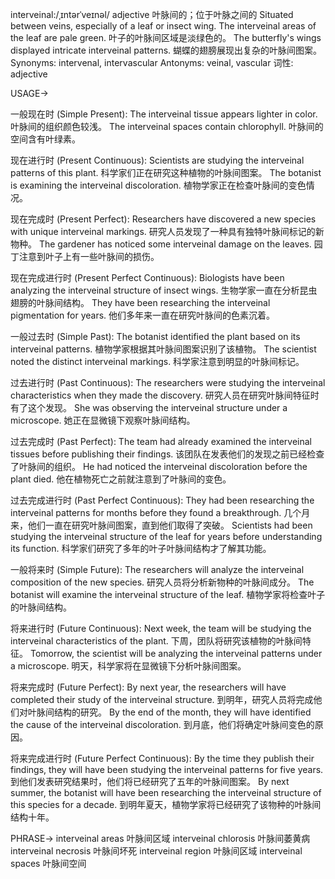 interveinal:/ˌɪntərˈveɪnəl/
adjective
叶脉间的；位于叶脉之间的
Situated between veins, especially of a leaf or insect wing.
The interveinal areas of the leaf are pale green.  叶子的叶脉间区域是淡绿色的。
The butterfly's wings displayed intricate interveinal patterns. 蝴蝶的翅膀展现出复杂的叶脉间图案。
Synonyms: intervenal, intervascular
Antonyms: veinal, vascular
词性: adjective


USAGE->

一般现在时 (Simple Present):
The interveinal tissue appears lighter in color. 叶脉间的组织颜色较浅。
The interveinal spaces contain chlorophyll. 叶脉间的空间含有叶绿素。

现在进行时 (Present Continuous):
Scientists are studying the interveinal patterns of this plant. 科学家们正在研究这种植物的叶脉间图案。
The botanist is examining the interveinal discoloration. 植物学家正在检查叶脉间的变色情况。

现在完成时 (Present Perfect):
Researchers have discovered a new species with unique interveinal markings. 研究人员发现了一种具有独特叶脉间标记的新物种。
The gardener has noticed some interveinal damage on the leaves. 园丁注意到叶子上有一些叶脉间的损伤。

现在完成进行时 (Present Perfect Continuous):
Biologists have been analyzing the interveinal structure of insect wings. 生物学家一直在分析昆虫翅膀的叶脉间结构。
They have been researching the interveinal pigmentation for years. 他们多年来一直在研究叶脉间的色素沉着。

一般过去时 (Simple Past):
The botanist identified the plant based on its interveinal patterns. 植物学家根据其叶脉间图案识别了该植物。
The scientist noted the distinct interveinal markings. 科学家注意到明显的叶脉间标记。

过去进行时 (Past Continuous):
The researchers were studying the interveinal characteristics when they made the discovery. 研究人员在研究叶脉间特征时有了这个发现。
She was observing the interveinal structure under a microscope. 她正在显微镜下观察叶脉间结构。


过去完成时 (Past Perfect):
The team had already examined the interveinal tissues before publishing their findings.  该团队在发表他们的发现之前已经检查了叶脉间的组织。
He had noticed the interveinal discoloration before the plant died. 他在植物死亡之前就注意到了叶脉间的变色。

过去完成进行时 (Past Perfect Continuous):
They had been researching the interveinal patterns for months before they found a breakthrough.  几个月来，他们一直在研究叶脉间图案，直到他们取得了突破。
Scientists had been studying the interveinal structure of the leaf for years before understanding its function.  科学家们研究了多年的叶子叶脉间结构才了解其功能。

一般将来时 (Simple Future):
The researchers will analyze the interveinal composition of the new species. 研究人员将分析新物种的叶脉间成分。
The botanist will examine the interveinal structure of the leaf.  植物学家将检查叶子的叶脉间结构。

将来进行时 (Future Continuous):
Next week, the team will be studying the interveinal characteristics of the plant. 下周，团队将研究该植物的叶脉间特征。
Tomorrow, the scientist will be analyzing the interveinal patterns under a microscope.  明天，科学家将在显微镜下分析叶脉间图案。

将来完成时 (Future Perfect):
By next year, the researchers will have completed their study of the interveinal structure. 到明年，研究人员将完成他们对叶脉间结构的研究。
By the end of the month, they will have identified the cause of the interveinal discoloration. 到月底，他们将确定叶脉间变色的原因。

将来完成进行时 (Future Perfect Continuous):
By the time they publish their findings, they will have been studying the interveinal patterns for five years.  到他们发表研究结果时，他们将已经研究了五年的叶脉间图案。
By next summer, the botanist will have been researching the interveinal structure of this species for a decade.  到明年夏天，植物学家将已经研究了该物种的叶脉间结构十年。


PHRASE->
interveinal areas  叶脉间区域
interveinal chlorosis  叶脉间萎黄病
interveinal necrosis  叶脉间坏死
interveinal region  叶脉间区域
interveinal spaces  叶脉间空间
